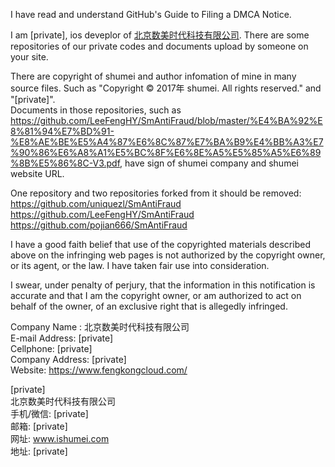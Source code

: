 I have read and understand GitHub's Guide to Filing a DMCA Notice.

I am [private],   ios deveplor of [北京数美时代科技有限公司](shumei).  There are some repositories of our private codes and documents upload by someone on your site.

There are copyright of shumei and author infomation of mine in many source files. Such as "Copyright © 2017年 shumei. All rights reserved." and "[private]".  
Documents in those repositories, such as https://github.com/LeeFengHY/SmAntiFraud/blob/master/%E4%BA%92%E8%81%94%E7%BD%91-%E8%AE%BE%E5%A4%87%E6%8C%87%E7%BA%B9%E4%BB%A3%E7%90%86%E6%A8%A1%E5%BC%8F%E6%8E%A5%E5%85%A5%E6%89%8B%E5%86%8C-V3.pdf, have sign of shumei company and shumei website URL. 

One repository and two repositories forked from it should be removed:  
https://github.com/uniquezl/SmAntiFraud  
https://github.com/LeeFengHY/SmAntiFraud  
https://github.com/pojian666/SmAntiFraud

I have a good faith belief that use of the copyrighted materials described above on the infringing web pages is not authorized by the copyright owner, or its agent, or the law. I have taken fair use into consideration.

I swear, under penalty of perjury, that the information in this notification is accurate and that I am the copyright owner, or am authorized to act on behalf of the owner, of an exclusive right that is allegedly infringed.

Company Name : 北京数美时代科技有限公司  
E-mail Address: [private]  
Cellphone: [private]  
Company Address: [private]  
Website: https://www.fengkongcloud.com/

[private]  
北京数美时代科技有限公司  
手机/微信: [private]  
邮箱: [private]  
网址: www.ishumei.com  
地址: [private]
